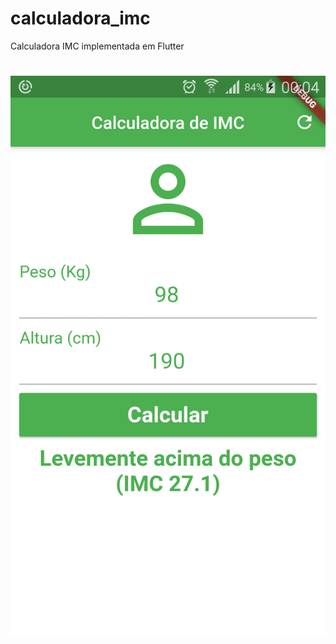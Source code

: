 # calculadora_imc

Calculadora IMC implementada em Flutter

<h1 align="center">
  <img alt="PrintScreen Calculadora IMC" title="Calculadora IMC" src=".github/imc-flutter-img.png" />
</h1>